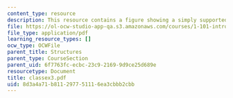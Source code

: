 ```yaml
---
content_type: resource
description: This resource contains a figure showing a simply supported beam.
file: https://ol-ocw-studio-app-qa.s3.amazonaws.com/courses/1-101-introduction-to-civil-and-environmental-engineering-design-i-fall-2005/8d3a4a71b811297751116ea3cbbb2cbb_classex3.pdf
file_type: application/pdf
learning_resource_types: []
ocw_type: OCWFile
parent_title: Structures
parent_type: CourseSection
parent_uid: 6f7763fc-ecbc-23c9-2169-9d9ce25d689e
resourcetype: Document
title: classex3.pdf
uid: 8d3a4a71-b811-2977-5111-6ea3cbbb2cbb
---
```

